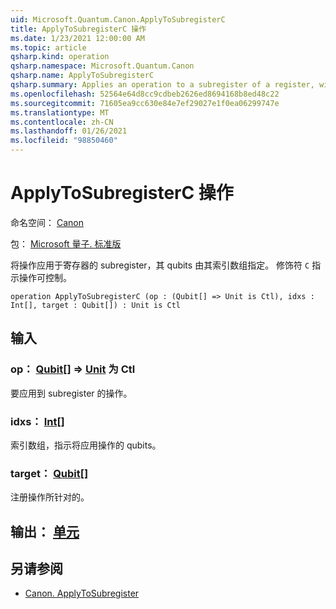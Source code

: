 ```yaml
---
uid: Microsoft.Quantum.Canon.ApplyToSubregisterC
title: ApplyToSubregisterC 操作
ms.date: 1/23/2021 12:00:00 AM
ms.topic: article
qsharp.kind: operation
qsharp.namespace: Microsoft.Quantum.Canon
qsharp.name: ApplyToSubregisterC
qsharp.summary: Applies an operation to a subregister of a register, with qubits specified by an array of their indices. The modifier `C` indicates that the operation is controllable.
ms.openlocfilehash: 52564e64d8cc9cdbeb2626ed8694168b8ed48c22
ms.sourcegitcommit: 71605ea9cc630e84e7ef29027e1f0ea06299747e
ms.translationtype: MT
ms.contentlocale: zh-CN
ms.lasthandoff: 01/26/2021
ms.locfileid: "98850460"
---
```

# <a name="applytosubregisterc-operation"></a>ApplyToSubregisterC 操作

命名空间： [Canon](xref:Microsoft.Quantum.Canon)

包： [Microsoft 量子. 标准版](https://nuget.org/packages/Microsoft.Quantum.Standard)


将操作应用于寄存器的 subregister，其 qubits 由其索引数组指定。
修饰符 `C` 指示操作可控制。

```qsharp
operation ApplyToSubregisterC (op : (Qubit[] => Unit is Ctl), idxs : Int[], target : Qubit[]) : Unit is Ctl
```


## <a name="input"></a>输入

### <a name="op--qubit--unit--is-ctl"></a>op： [Qubit](xref:microsoft.quantum.lang-ref.qubit)[] => [Unit](xref:microsoft.quantum.lang-ref.unit)  为 Ctl

要应用到 subregister 的操作。


### <a name="idxs--int"></a>idxs： [Int](xref:microsoft.quantum.lang-ref.int)[]

索引数组，指示将应用操作的 qubits。


### <a name="target--qubit"></a>target： [Qubit](xref:microsoft.quantum.lang-ref.qubit)[]

注册操作所针对的。



## <a name="output--unit"></a>输出： [单元](xref:microsoft.quantum.lang-ref.unit)



## <a name="see-also"></a>另请参阅

- [Canon. ApplyToSubregister](xref:Microsoft.Quantum.Canon.ApplyToSubregister)